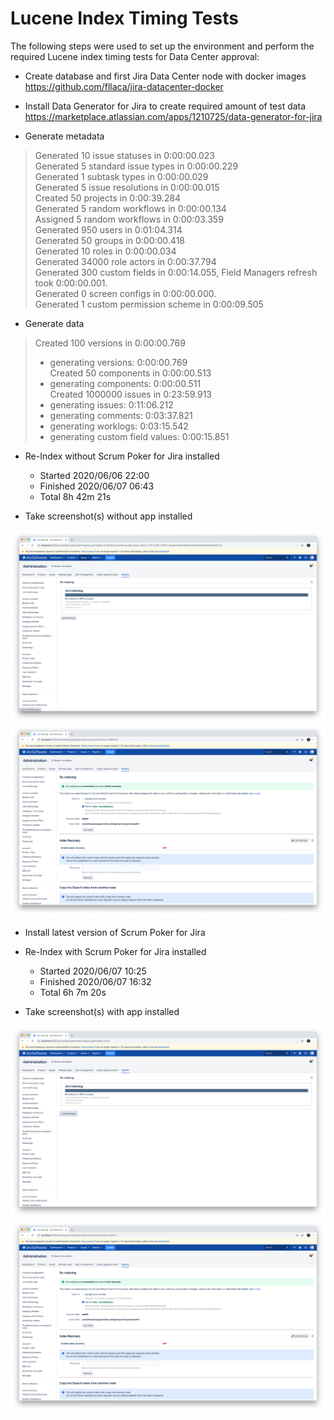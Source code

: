 Lucene Index Timing Tests
=========================

The following steps were used to set up the environment and perform the required Lucene index timing tests for Data Center approval:

* Create database and first Jira Data Center node with docker images    
  https://github.com/fllaca/jira-datacenter-docker

* Install Data Generator for Jira to create required amount of test data    
  https://marketplace.atlassian.com/apps/1210725/data-generator-for-jira

* Generate metadata

> Generated 10 issue statuses in 0:00:00.023    
> Generated 5 standard issue types in 0:00:00.229    
> Generated 1 subtask types in 0:00:00.029    
> Generated 5 issue resolutions in 0:00:00.015    
> Created 50 projects in 0:00:39.284    
> Generated 5 random workflows in 0:00:00.134    
> Assigned 5 random workflows in 0:00:03.359    
> Generated 950 users in 0:01:04.314    
> Generated 50 groups in 0:00:00.418    
> Generated 10 roles in 0:00:00.034    
> Generated 34000 role actors in 0:00:37.794    
> Generated 300 custom fields in 0:00:14.055, Field Managers refresh took 0:00:00.001.    
> Generated 0 screen configs in 0:00:00.000.    
> Generated 1 custom permission scheme in 0:00:09.505

* Generate data

> Created 100 versions in 0:00:00.769    
> - generating versions: 0:00:00.769    
> Created 50 components in 0:00:00.513    
> - generating components: 0:00:00.511    
> Created 1000000 issues in 0:23:59.913    
> - generating issues: 0:11:06.212    
> - generating comments: 0:03:37.821    
> - generating worklogs: 0:03:15.542    
> - generating custom field values: 0:00:15.851    

* Re-Index without Scrum Poker for Jira installed

    * Started  2020/06/06 22:00
    * Finished 2020/06/07 06:43
    * Total    8h 42m 21s

* Take screenshot(s) without app installed

![without app installed](screenshots/2020-06-07-reindex-without-app-installed.png?raw=true)
![without app installed](screenshots/2020-06-07-index-without-app-installed.png?raw=true)

* Install latest version of Scrum Poker for Jira

* Re-Index with Scrum Poker for Jira installed

   * Started   2020/06/07 10:25
   * Finished  2020/06/07 16:32
   * Total     6h 7m 20s

* Take screenshot(s) with app installed

![with app installed](screenshots/2020-06-07-reindex-with-app-installed.png?raw=true)
![with app installed](screenshots/2020-06-07-index-with-app-installed.png?raw=true)
